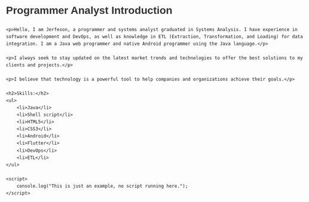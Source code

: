 <!DOCTYPE html>
<html lang="en-US">
<head>
    <meta charset="UTF-8">
    <meta name="viewport" content="width=device-width, initial-scale=1.0">
    <title>Programmer Analyst Introduction</title>
    <style>
        body {
            font-family: Arial, sans-serif;
            line-height: 1.6;
            max-width: 800px;
            margin: 0 auto;
            padding: 20px;
        }
        h1 {
            color: #333;
        }
        p {
            margin-bottom: 20px;
        }
    </style>
</head>
<body>
    <h1>Programmer Analyst Introduction</h1>

    <p>Hello, I am Jerfeson, a programmer and systems analyst graduated in Systems Analysis. I have experience in software development and DevOps, as well as knowledge in ETL (Extraction, Transformation, and Loading) for data integration. I am a Java web programmer and native Android programmer using the Java language.</p>

    <p>I always seek to stay updated on the latest market trends and technologies to offer the best solutions to my clients and projects.</p>

    <p>I believe that technology is a powerful tool to help companies and organizations achieve their goals.</p>

    <h2>Skills:</h2>
    <ul>
        <li>Java</li>
        <li>Shell script</li>
        <li>HTML5</li>
        <li>CSS3</li>
        <li>Android</li>
        <li>Flutter</li>
        <li>DevOps</li>
        <li>ETL</li>
    </ul>

    <script>
        console.log("This is just an example, no script running here.");
    </script>
</body>
</html>
